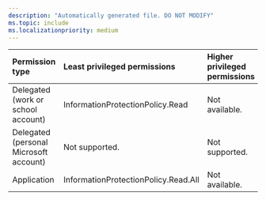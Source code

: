 ```yaml
---
description: "Automatically generated file. DO NOT MODIFY"
ms.topic: include
ms.localizationpriority: medium
---
```


|Permission type|Least privileged permissions|Higher privileged permissions|
|:---|:---|:---|
|Delegated (work or school account)|InformationProtectionPolicy.Read|Not available.|
|Delegated (personal Microsoft account)|Not supported.|Not supported.|
|Application|InformationProtectionPolicy.Read.All|Not available.|

